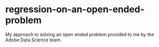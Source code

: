 # regression-on-an-open-ended-problem
My approach to solving an open ended problem provided to me by the Adobe Data Science team.
